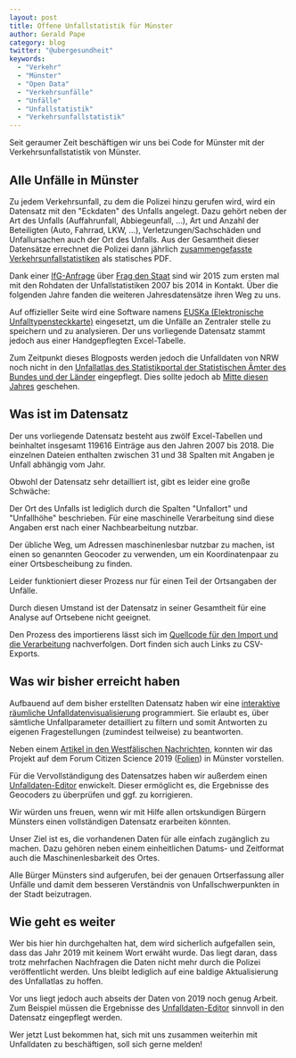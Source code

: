 ```yaml
---
layout: post
title: Offene Unfallstatistik für Münster
author: Gerald Pape
category: blog
twitter: "@ubergesundheit"
keywords:
  - "Verkehr"
  - "Münster"
  - "Open Data"
  - "Verkehrsunfälle"
  - "Unfälle"
  - "Unfallstatistik"
  - "Verkehrsunfallstatistik"
---
```


Seit geraumer Zeit beschäftigen wir uns bei Code for Münster mit der
Verkehrsunfallstatistik von Münster.

## Alle Unfälle in Münster

Zu jedem Verkehrsunfall, zu dem die Polizei hinzu gerufen wird, wird ein
Datensatz mit den "Eckdaten" des Unfalls angelegt. Dazu gehört neben der Art
des Unfalls (Auffahrunfall, Abbiegeunfall, ...),
Art und Anzahl der Beteiligten (Auto, Fahrrad, LKW, ...),
Verletzungen/Sachschäden und Unfallursachen auch der Ort des Unfalls. Aus der
Gesamtheit dieser Datensätze errechnet die Polizei dann jährlich
[zusammengefasste Verkehrsunfallstatistiken](https://muenster.polizei.nrw/polizeiliche-verkehrsunfallstatistik-4)
als statisches PDF.

Dank einer
[IfG-Anfrage](https://de.wikipedia.org/wiki/Informationsfreiheitsgesetz)
über
[Frag den Staat](https://fragdenstaat.de/anfrage/rohdaten-der-verkehrsunfallstatistik-munster/)
sind wir 2015 zum ersten mal mit den Rohdaten der Unfallstatistiken 2007 bis
2014 in Kontakt. Über die folgenden Jahre fanden die weiteren Jahresdatensätze
ihren Weg zu uns.

Auf offizieller Seite wird eine Software namens [EUSKa (Elektronische Unfalltypensteckkarte)]
eingesetzt, um die Unfälle an Zentraler stelle zu speichern und zu analysieren.
Der uns vorliegende Datensatz stammt jedoch aus einer Handgepflegten Excel-Tabelle.

Zum Zeitpunkt dieses Blogposts werden jedoch die Unfalldaten von NRW noch nicht in den
[Unfallatlas des Statistikportal der Statistischen Ämter des Bundes und der Länder](https://unfallatlas.statistikportal.de/)
eingepflegt. Dies sollte jedoch ab [Mitte diesen Jahres] geschehen.

## Was ist im Datensatz

Der uns vorliegende Datensatz besteht aus zwölf Excel-Tabellen und beinhaltet
insgesamt 119616 Einträge aus den Jahren 2007 bis 2018. Die einzelnen Dateien
enthalten zwischen 31 und 38 Spalten mit Angaben je Unfall abhängig vom Jahr.

Obwohl der Datensatz sehr detailliert ist, gibt es leider eine große Schwäche:

Der Ort des Unfalls ist lediglich durch die Spalten "Unfallort" und
"Unfallhöhe" beschrieben. Für eine maschinelle Verarbeitung sind diese Angaben
erst nach einer Nachbearbeitung nutzbar.

Der übliche Weg, um Adressen maschinenlesbar nutzbar zu machen, ist einen so
genannten Geocoder zu verwenden, um ein Koordinatenpaar zu einer
Ortsbescheibung zu finden.

Leider funktioniert dieser Prozess nur für einen Teil der Ortsangaben der
Unfälle.

Durch diesen Umstand ist der Datensatz in seiner Gesamtheit für eine Analyse
auf Ortsebene nicht geeignet.

Den Prozess des importierens lässt sich im
[Quellcode für den Import und die Verarbeitung](https://github.com/codeformuenster/verkehrsunfaelle)
nachverfolgen. Dort finden sich auch Links zu CSV-Exports.

## Was wir bisher erreicht haben

Aufbauend auf dem bisher erstellten Datensatz haben wir eine
[interaktive räumliche Unfalldatenvisualisierung](https://crashes.codeformuenster.org/)
programmiert. Sie erlaubt es, über sämtliche Unfallparameter detailliert zu filtern und
somit Antworten zu eigenen Fragestellungen (zumindest teilweise) zu beantworten.

Neben einem [Artikel in den Westfälischen Nachrichten], konnten wir das Projekt auf dem Forum Citizen Science 2019 ([Folien]) in Münster vorstellen.

Für die Vervollständigung des Datensatzes haben wir außerdem einen [Unfalldaten-Editor] enwickelt.
Dieser ermöglicht es, die Ergebnisse des Geocoders zu überprüfen und ggf. zu korrigieren.

Wir würden uns freuen, wenn wir mit Hilfe allen ortskundigen Bürgern Münsters einen
vollständigen Datensatz erarbeiten könnten.

Unser Ziel ist es, die vorhandenen Daten für alle einfach zugänglich zu machen.
Dazu gehören neben einem einheitlichen Datums- und Zeitformat auch die
Maschinenlesbarkeit des Ortes.

Alle Bürger Münsters sind aufgerufen, bei der genauen Ortserfassung aller Unfälle und damit dem besseren
Verständnis von Unfallschwerpunkten in der Stadt beizutragen.

## Wie geht es weiter

Wer bis hier hin durchgehalten hat, dem wird sicherlich aufgefallen sein, dass das Jahr 2019 mit keinem Wort erwäht wurde.
Das liegt daran, dass trotz mehrfachen Nachfragen die Daten nicht mehr durch die Polizei veröffentlicht werden.
Uns bleibt lediglich auf eine baldige Aktualisierung des Unfallatlas zu hoffen.

Vor uns liegt jedoch auch abseits der Daten von 2019 noch genug Arbeit. Zum Beispiel müssen die Ergebnisse des
[Unfalldaten-Editor] sinnvoll in den Datensatz eingepflegt werden.

Wer jetzt Lust bekommen hat, sich mit uns zusammen weiterhin mit Unfalldaten zu beschäftigen, soll sich gerne melden!

[EUSKa (Elektronische Unfalltypensteckkarte)]: https://polizei.nrw/artikel/unfallhaeufungsstellen-erkennen-mit-euska
[Mitte diesen Jahres]: https://kleineanfragen.de/nordrhein-westfalen/17/7085-wann-kommen-die-daten-aus-nrw-in-den-unfallatlas-der-statistischen-aemter-des-bundes-und-der-laender
[Artikel in den Westfälischen Nachrichten]: https://www.wn.de/Muenster/Stadtteile/Hiltrup/4007359-Interaktive-Unfallkarte-zeigt-Gefahrenpunkte-in-Hiltrup-Hier-kracht-es-am-Haeufigsten
[Folien]: https://github.com/codeformuenster/crashes-shiny/blob/master/doc/vortrag_forum_citizen_science_september_2019/PVI_Terstiege_SichererRadfahren_26Sep.pdf
[Unfalldaten-Editor]: https://crashes-editor.codeformuenster.org/

